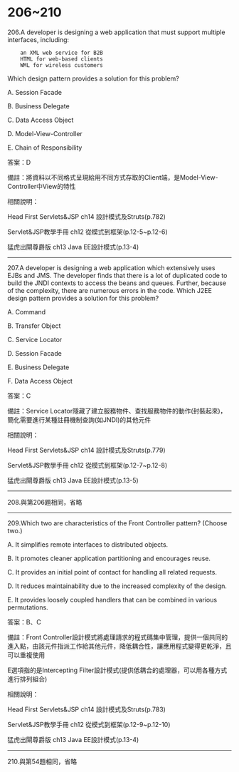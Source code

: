 206~210
========================

206.A developer is designing a web application that must support multiple interfaces, including: 

		an XML web service for B2B       
		HTML for web-based clients       
		WML for wireless customers 

Which design pattern provides a solution for this problem?

A.   Session Facade 

B.   Business Delegate 

C.   Data Access Object 

D.   Model-View-Controller 

E.   Chain of Responsibility

答案：D

備註：將資料以不同格式呈現給用不同方式存取的Client端，是Model-View-Controller中View的特性

相關說明：

Head First Servlets&JSP ch14 設計模式及Struts(p.782)

Servlet&JSP教學手冊 ch12 從模式到框架(p.12-5~p.12-6)

猛虎出閘尊爵版 ch13 Java EE設計模式(p.13-4)

---
207.A developer is designing a web application which extensively uses EJBs and JMS. The developer finds that there is a lot of duplicated code to build the JNDI contexts to access the beans and queues. Further, because of the complexity, there are numerous errors in the code. Which J2EE design pattern provides a solution for this problem?

A.   Command 

B.   Transfer Object 

C.   Service Locator 

D.   Session Facade 

E.   Business Delegate 

F.   Data Access Object

答案：C

備註：Service Locator隱藏了建立服務物件、查找服務物件的動作(封裝起來)，簡化需要進行某種註冊機制查詢(如JNDI)的其他元件

相關說明：

Head First Servlets&JSP ch14 設計模式及Struts(p.779)

Servlet&JSP教學手冊 ch12 從模式到框架(p.12-7~p.12-8)

猛虎出閘尊爵版 ch13 Java EE設計模式(p.13-5)


---
208.與第206題相同，省略

---
209.Which two are characteristics of the Front Controller pattern? (Choose two.)

A.   It simplifies remote interfaces to distributed objects. 

B.   It promotes cleaner application partitioning and encourages reuse. 

C.   It provides an initial point of contact for handling all related requests. 

D.   It reduces maintainability due to the increased complexity of the design. 

E.   It provides loosely coupled handlers that can be combined in various permutations.

答案：B、C

備註：Front Controller設計模式將處理請求的程式碼集中管理，提供一個共同的進入點，由該元件指派工作給其他元件，降低耦合性，讓應用程式變得更乾淨，且可以重複使用

E選項指的是Intercepting Filter設計模式(提供低耦合的處理器，可以用各種方式進行排列組合)

相關說明：

Head First Servlets&JSP ch14 設計模式及Struts(p.783)

Servlet&JSP教學手冊 ch12 從模式到框架(p.12-9~p.12-10)

猛虎出閘尊爵版 ch13 Java EE設計模式(p.13-4)

---
210.與第54題相同，省略

